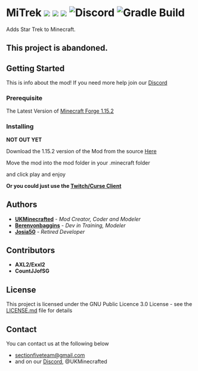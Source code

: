 # MiTrek ![](https://img.shields.io/badge/Minecraft-1.15.2-blue.svg) ![](https://img.shields.io/badge/Latest%20Version-1.0.0-blue.svg) ![](https://img.shields.io/badge/Mod%20Status-Abandoned-black.svg) ![Discord](https://img.shields.io/discord/538796875311218721) ![Gradle Build](https://github.com/UKMinecrafted/MiTrek/workflows/Gradle%20Build/badge.svg?branch=1.15.2)

Adds Star Trek to Minecraft.

## This project is abandoned.

## Getting Started

This is info about the mod!
If you need more help join our [Discord](https://discord.gg/Zawfp6K)

### Prerequisite
The Latest Version of [Minecraft Forge 1.15.2](https://www.minecraftforge.net)

### Installing
**NOT OUT YET**

Download the 1.15.2 version of the Mod from the source [Here](https://www.curseforge.com/minecraft/mc-mods/mitrek)

Move the mod into the mod folder in your .minecraft folder

and click play and enjoy

**Or you could just use the [Twitch/Curse Client](https://app.twitch.tv/download)**

## Authors

* **[UKMinecrafted](https://GitHub.com/UKMinecrafted)** - *Mod Creator, Coder and Modeler*
* **[Berenvonbaggins](https://github.com/berenvonbaggins)** - *Dev in Training, Modeler*
* **[Josia50](https://GitHub.com/Josia50)** - *Retired Developer*

## Contributors

* **AXL2/Exxl2**
* **CountJJofSG**

## License

This project is licensed under the GNU Public Licence 3.0  License - see the [LICENSE.md](LICENSE.md) file for details

## Contact
You can contact us at the following below
* sectionfiveteam@gmail.com
* and on our [Discord](https://discord.gg/Zawfp6K), @UKMinecrafted
